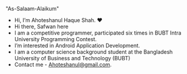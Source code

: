 "As-Salaam-Alaikum" 
- Hi, I’m Ahoteshanul Haque Shah. :heart:
- Hi there, Safwan here 
- I am a competitive programmer, participated six times in BUBT Intra University Programming Contest.
- I’m interested in Android Application Development.
- I am a computer science background student at the Bangladesh University of Business and Technology (BUBT)
- Contact me - Ahoteshanul@gmail.com.
